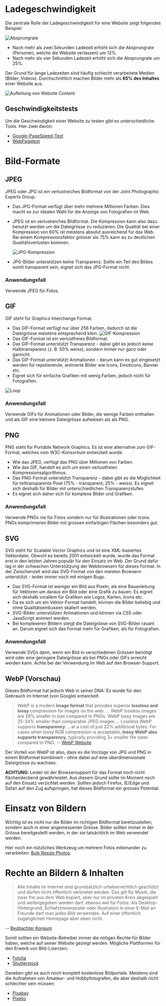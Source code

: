 # Ladegeschwindigkeit
Die zentrale Rolle der Ladegeschwindigkeit für eine Website zeigt folgendes Beispiel:

![Absprungrate](src/every-second-count.png)

* Nach mehr als zwei Sekunden Ladezeit erhöht sich die Absprungrate (Personen, welche die Website verlassen) um 12%.
* Nach mehr als vier Sekunden Ladezeit erhöht sich die Absprungrate um 25%.

Der Grund für lange Ladezeiten sind häufig schlecht verarbeitete Medien (Bilder, Videos). Durchschnittlich machen Bilder mehr als **65% des Inhaltes** einer Website aus.

![Aufteilung von Website Content](src/chart.png)

## Geschwindigkeitstests
Um die Geschwindigkeit einer Website zu testen gibt es unterschiedliche Tools. Hier zwei davon: 

* [Google-PageSpeed-Test](https://developers.google.com/speed/pagespeed/insights/)
* [WebPagetest](http://www.webpagetest.org/video/)

# Bild-Formate

## JPEG
JPEG oder JPG ist ein verlustreiches Bildformat von der Joint Photographic Experts Group.

* Das JPG-Format verfügt über mehr mehrere Millionen Farben. Dies macht es zur idealen Wahl für die Anzeige von Fotografien im Web.
* JPEG ist en verlustreiches Bildformat. Die Kompression kann also dazu benutzt werden um die Dateigrösse zu reduzieren: Die Qualität bei einer Kompression von 60% ist meistens absolut ausreichend für das Web. Bei einem Kompressionsfaktor grösser als 75% kann es zu deutlichen Qualitätsverlusten kommen.
    
    ![JPG-Kompression](src/compression.jpg)

* JPG-Bilder unterstützen keine Transparenz. Sollte ein Teil des Bildes somit transparent sein, eignet sich das JPG-Format nicht.

### Anwendungsfall

Verwende JPEG für Fotos.

## GIF

GIF steht für Graphics Interchange Format.

* Das GIF-Format verfügt nur über 256 Farben, dadurch ist die Dateigrösse meistens entsprechend klein.
    ![GIF-Kompression](src/gif.jpg)
* Das GIF-Format ist ein verlustfreies Bildformat.
* Das GIF-Format unterstützt Transparenz - dabei gibt es jedoch keine Halbtransparenz (z. B. 50% weiss), sondern immer nur ganz oder garnicht.
* Das GIF-Format unterstützt Animationen - darum kann es gut eingesetzt werden für repetierende, animierte Bilder wie Icons, Emoticons, Banner etc.
* Eignet sich für einfache Grafiken mit wenig Farben, jedoch nicht für Fotografien.

![Loop](src/loop.gif)

### Anwendungsfall

Verwende GIFs für Animationen oder Bilder, die wenige Farben enthalten und als GIF eine kleinere Dateigrösse aufweisen als als PNG.

## PNG
PNG steht für Portable Network Graphics. Es ist eine alternative zum GIF-Format, welches vom W3C-Konsortium entwickelt wurde. 

* Wie das JPEG, verfügt das PNG über Millionen von Farben.
* Wie das GIF, handelt es sich um einen verlustfreien Kompressionsalgorithmus.
* Das PNG-Format unterstützt Transparenz - dabei gibt es die Möglichkeit für teiltransparente Pixel (75% - transparent; 25% - weiss). Es eignet sich deshalb für Bilder mit unterschiedlichen Transparenzstufen.
* Es eignet sich daher sich für komplexe Bilder und Grafiken.

### Anwendungsfall

Verwende PNGs nie für Fotos sondern nur für Illustrationen oder Icons. PNGs komprimieren Bilder mit grossen einfarbigen Flächen besonders gut.

## SVG
SVG steht für Scalable Vector Graphics und ist eine XML-basiertes Vektordatei. Obwohl es bereits 2001 entwickelt wurde, wurde das Format erst in den letzten Jahren populär für den Einsatz im Web. Der Grund dafür lag in der schwachen Unterstützung der Webbrowsern für dieses Format. In der Zwischenzeit wird das SVG-Format von den meisten Browsern unterstützt - leider immer noch mit einigen Bugs.

* Das SVG-Format ist weniger ein Bild aus Pixeln, als eine Bauanleitung für Vektoren um daraus ein Bild oder eine Grafik zu bauen. Es eignet sich deshalb vorallem für Grafiken wie Logos, Karten, Icons etc.
* Da es sich um ein Vektor-Format handelt, können die Bilder beliebig und ohne Qualitätseinbussen skaliert werden.
* SVG-Bilder unterstützen Animationen und können via CSS oder JavaScript animiert werden.
* Bei komplexeren Bildern steigt die Dateigrösse von SVG-Bilder rasant an. Darum eignet sich das Format mehr für Grafiken, als für Fotografien.

### Anwendungsfall

Verwende SVGs dann, wenn ein Bild in verschiedenen Grössen benötigt wird oder eine geringere Dateigrösse als bei PNGs oder GIFs erreicht werden kann. Achte bei der Verwendung im Web auf den Browser-Support.

## WebP (Vorschau)
Dieses Bildformat hat jedoch Web in seiner DNA: Es wurde für den Gebrauch im Internet (von Google) entwickelt.

> WebP is a modern **image format** that provides superior **lossless and lossy** compression for images on the web. … WebP lossless images are 26% smaller in size compared to PNGs. WebP lossy images are 25-34% smaller than comparable JPEG images … Lossless WebP supports **transparency** … at a cost of just 22% additional bytes. For cases when lossy RGB compression is acceptable, **lossy WebP also supports transparency**, typically providing 3× smaller file sizes compared to PNG.
-- [WebP Website](https://developers.google.com/speed/webp/)

Der Vorteil von WebP ist also, dass es die Vorzüge von JPG und PNG in einem Bildformat kombiniert - ohne dabei auf eine überdimensionale Dateigrösse zu wachsen.

**ACHTUNG:** Leider ist der Browsersupport für das Format noch nicht flächendeckend gewährleistet. Aus diesem Grund sollte im Moment noch auf den Einsatz verzichtet werden. Sollten jedoch Firefox, IE/Edge und Safari auf den Zug aufspringen, hat dieses Bildformat ein grosses Potential.

# Einsatz von Bildern

Wichtig ist es nicht nur die Bilder im richtigen Bildformat bereitzustellen, sondern auch in einer angemessenen Grösse. Bilder sollten immer in der Grösse bereitgestellt werden, in der sie tatsächlich im Web verwendet werden.

Hier noch ein nützliches Werkzeug um mehrere Fotos miteinander zu verarbeiten: [Bulk Resize Photos](https://bulkresizephotos.com/).

# Rechte an Bildern & Inhalten

> Alle Inhalte im Internet sind grundsätzlich urheberrechtlich geschützt und dürfen nicht öffentlich verbreitet werden. Das gilt für Musik, die zwar frei aus dem Web kopiert, aber nur im privaten Kreis ab­gespielt und weitergegeben werden darf, ebenso wie für Fotos: Als Desktop-Hintergrund, Schlafzimmerposter oder Illustra­tion in einer E-Mail an Freunde darf man jedes Bild verwenden. Auf einer öffentlich zugänglichen Homepage aber eben nicht.

-- [Beobachter Konsum](https://www.beobachter.ch/konsum/webdesign-die-sache-mit-dem-copyright)

Somit sollten ein Website-Betreiber immer die nötigen Rechte für Bilder haben, welche auf seiner Website gezeigt werden. Mögliche Plattformen für den Erwerb von Bild-Lizenzen:

- [Fotolia](https://de.fotolia.com/)
- [Shutterstock](https://www.shutterstock.com)

Daneben gibt es auch noch komplett kostenlose Bildportale. Meistens sind die Aufnahmen von Amateur- und Hobbyfotografen, die aber deshalb nicht schlechter sein müssen:

- [Pixabay](https://pixabay.com/de/)
- [Pixelio](https://www.pixelio.de/)
